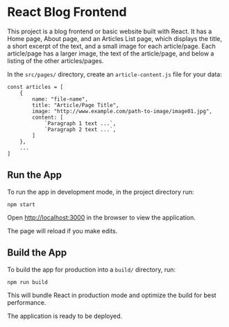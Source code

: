 # React Blog Frontend

This project is a blog frontend or basic website built with React. It has a Home page, About page, and an Articles List page, which displays the title, a short excerpt of the text, and a small image for each article/page. Each article/page has a larger image, the text of the article/page, and below a listing of the other articles/pages.

In the `src/pages/` directory, create an `article-content.js` file for your data:

```
const articles = [
    {
        name: "file-name",
        title: "Article/Page Title",
        image: "http://www.example.com/path-to-image/image01.jpg",
        content: [
            `Paragraph 1 text ...`,
            `Paragraph 2 text ...`,
        ]
    },
    ...
]
```

## Run the App

To run the app in development mode, in the project directory run:

```
npm start
```

Open [http://localhost:3000](http://localhost:3000) in the browser to view the application.

The page will reload if you make edits.

## Build the App

To build the app for production into a `build/` directory, run:

```
npm run build
```

This will bundle React in production mode and optimize the build for best performance.

The application is ready to be deployed.
